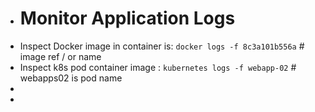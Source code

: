 - # Monitor Application Logs
- Inspect Docker image in container is: `docker logs -f 8c3a101b556a`  # image ref / or name
- Inspect k8s pod container image : `kubernetes logs -f webapp-02`   # webapps02 is pod name
-
-